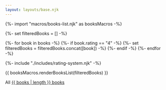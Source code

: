 ```yaml
---
layout: layouts/base.njk
---
```


{%- import "macros/books-list.njk" as booksMacros -%}

{%- set filteredBooks = [] -%}

{%- for book in books -%}
  {%- if book.rating == "4" -%}
    {%- set filteredBooks = filteredBooks.concat([book]) -%}
  {%- endif -%}
{%- endfor -%}

{%- include "./includes/rating-system.njk" -%}

{{ booksMacros.renderBooksList(filteredBooks) }}

All <a href="/books">{{ books | length }} books</a>